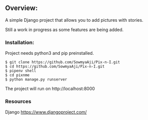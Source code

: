 ## Overview:

A simple Django project that allows you to add pictures with stories. 

Still a work in progress as some features are being added.

### Installation:

Project needs python3 and pip preinstalled.

```
$ git clone https://github.com/SowmyaAji/Pix-n-I.git
$ cd https://github.com/SowmyaAji/Pix-n-I.git
$ pipenv shell
$ cd pixnme
$ python manage.py runserver

```

The project will run on http://localhost:8000

### Resources

Django https://www.djangoproject.com/ 
